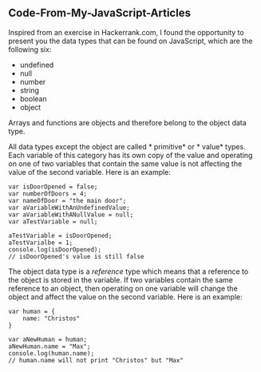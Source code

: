 ## Code-From-My-JavaScript-Articles
Inspired from an exercise in Hackerrank.com, I found the opportunity to present you the data types that can be found on JavaScript, which are the following six:

- undefined
- null
- number
- string
- boolean
- object

Arrays and functions are objects and therefore belong to the object data type.

All data types except the object are called * primitive*  or * value*  types. Each variable of this category has its own copy of the value and operating on one of two variables that contain the same value is not affecting the value of the second variable. Here is an example:

```
var isDoorOpened = false;
var numberOfDoors = 4;
var nameOfDoor = "the main door";
var aVariableWithAnUndefinedValue;
var aVariableWithANullValue = null;
var aTestVariable = null;

aTestVariable = isDoorOpened;
aTestVarialbe = 1;
console.log(isDoorOpened);
// isDoorOpened's value is still false
```

The object data type is a *reference* type which means that a reference to the object is stored in the variable. If two variables contain the same reference to an object, then operating on one variable will change the object and affect the value on the second variable. Here is an example:

```
var human = {
    name: "Christos"
}

var aNewHuman = human;
aNewHuman.name = "Max";
console.log(human.name);
// human.name will not print "Christos" but "Max"
```